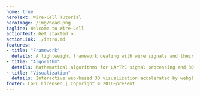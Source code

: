 ```yaml
---
home: true
heroText: Wire-Cell Tutorial
heroImage: /img/head.png
tagline: Welcome to Wire-Cell
actionText: Get started →
actionLink: ./intro.md
features:
- title: "Framework"
  details: A lightweight framework dealing with wire signals and their correlations.
- title: "Algorithm"
  details: Mathematical algorithms for LArTPC signal processing and 3D topological reconstruction.
- title: "Visualization"
  details: Interactive web-based 3D visualization accelerated by webgl.
footer: LGPL Licensed | Copyright © 2016-present
---
```


<!---
# Wire-Cell Tutorial

Welcome to Wire-Cell

- [Introduction](/intro/)
- [Installation](/install/)
--->

